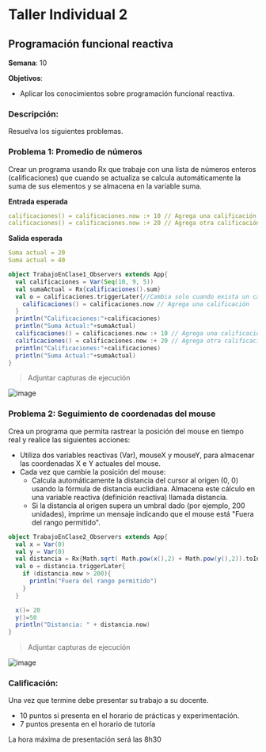 # Taller Individual  2
## Programación funcional reactiva

**Semana**: 10

**Objetivos**:

- Aplicar los conocimientos sobre programación funcional reactiva.

### Descripción:

Resuelva los siguientes problemas.

### Problema 1: Promedio de números

Crear un programa usando Rx que trabaje con una lista de números enteros (calificaciones) que cuando se actualiza se calcula automáticamente la suma de sus elementos y se almacena en la variable suma.

**Entrada esperada**
```yaml
calificaciones() = calificaciones.now :+ 10 // Agrega una calificación
calificaciones() = calificaciones.now :+ 20 // Agrega otra calificación
```

**Salida esperada**
```yaml
Suma actual = 20
Suma actual = 40
```
```Scala
object TrabajoEnClase1_Observers extends App{
  val calificaciones = Var(Seq(10, 9, 5))
  val sumaActual = Rx{calificaciones().sum}
  val o = calificaciones.triggerLater{//Cambia solo cuando exista un cambio en la variable reactiva
    calificaciones() = calificaciones.now // Agrega una calificación
  }
  println("Calificaciones:"+calificaciones)
  println("Suma Actual:"+sumaActual)
  calificaciones() = calificaciones.now :+ 10 // Agrega una calificación
  calificaciones() = calificaciones.now :+ 20 // Agrega otra calificación
  println("Calificaciones:"+calificaciones)
  println("Suma Actual:"+sumaActual)
}
```
> Adjuntar capturas de ejecución
 
![image](https://github.com/user-attachments/assets/52c02669-a9d5-4bba-a271-40dffc6c211c)


### Problema 2: Seguimiento de coordenadas del mouse
Crea un programa que permita rastrear la posición del mouse en tiempo real y realice las siguientes acciones:

- Utiliza dos variables reactivas (Var), mouseX y mouseY, para almacenar las coordenadas X e Y actuales del mouse.
- Cada vez que cambie la posición del mouse:
  - Calcula automáticamente la distancia del cursor al origen (0, 0) usando la fórmula de distancia euclidiana. Almacena este cálculo en una variable reactiva (definición reactiva) llamada distancia.
  - Si la distancia al origen supera un umbral dado (por ejemplo, 200 unidades), imprime un mensaje indicando que el mouse está "Fuera del rango permitido".
```Scala
object TrabajoEnClase2_Observers extends App{
  val x = Var(0)
  val y = Var(0)
  val distancia = Rx{Math.sqrt( Math.pow(x(),2) + Math.pow(y(),2)).toInt}
  val o = distancia.triggerLater{
    if (distancia.now > 200){
      println("Fuera del rango permitido")
    }
  }

  x()= 20
  y()=50
  println("Distancia: " + distancia.now)
}
```
> Adjuntar capturas de ejecución
 
 ![image](https://github.com/user-attachments/assets/8a1ffe68-17bf-48ee-bea3-a3fab425cbfb)


### Calificación:

Una vez que termine debe presentar su trabajo a su docente.

- 10 puntos si presenta en el horario de prácticas y experimentación.
- 7 puntos presenta en el horario de tutoría

La hora máxima de presentación será las 8h30
